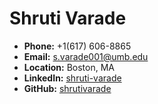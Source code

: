 # Shruti Varade

- **Phone:** +1(617) 606-8865
- **Email:** [s.varade001@umb.edu](mailto:s.varade001@umb.edu)
- **Location:** Boston, MA
- **LinkedIn:** [shruti-varade](https://linkedin.com/in/shruti-varade)
- **GitHub:** [shrutivarade](https://github.com/shrutivarade)
